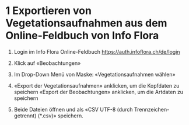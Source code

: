 # 1 Exportieren von Vegetationsaufnahmen aus dem Online-Feldbuch von Info Flora

1. Login im Info Flora Online-Feldbuch
https://auth.infoflora.ch/de/login
3. Klick auf «Beobachtungen»
   
5. Im Drop-Down Menü von Maske: «Vegetationsaufnahmen wählen»
   
6. «Export der Vegetationsaufnahmen» anklicken, um die Kopfdaten zu speichern «Export der Beobachtungen» anklicken, um die Artdaten zu speichern

7. Beide Dateien öffnen und als «CSV UTF-8 (durch Trennzeichen-getrennt) (*.csv)» speichern.

